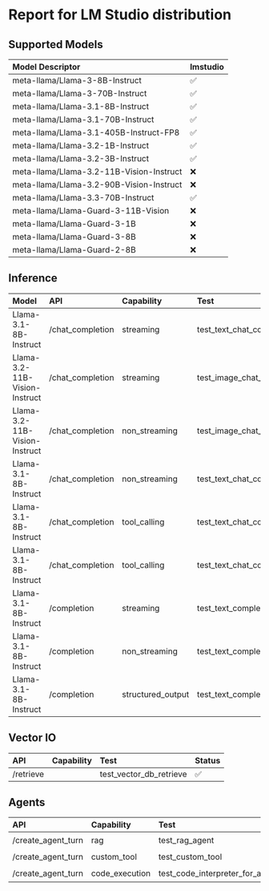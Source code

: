 # Report for LM Studio distribution

## Supported Models
| Model Descriptor | lmstudio |
|:---|:---|
| meta-llama/Llama-3-8B-Instruct | ✅ |
| meta-llama/Llama-3-70B-Instruct | ✅ |
| meta-llama/Llama-3.1-8B-Instruct | ✅ |
| meta-llama/Llama-3.1-70B-Instruct | ✅ |
| meta-llama/Llama-3.1-405B-Instruct-FP8 | ✅ |
| meta-llama/Llama-3.2-1B-Instruct | ✅ |
| meta-llama/Llama-3.2-3B-Instruct | ✅ |
| meta-llama/Llama-3.2-11B-Vision-Instruct | ❌ |
| meta-llama/Llama-3.2-90B-Vision-Instruct | ❌ |
| meta-llama/Llama-3.3-70B-Instruct | ✅ |
| meta-llama/Llama-Guard-3-11B-Vision | ❌  |
| meta-llama/Llama-Guard-3-1B | ❌ |
| meta-llama/Llama-Guard-3-8B | ❌ |
| meta-llama/Llama-Guard-2-8B | ❌ |

## Inference
| Model | API | Capability | Test | Status |
|:----- |:-----|:-----|:-----|:-----|
| Llama-3.1-8B-Instruct | /chat_completion | streaming | test_text_chat_completion_streaming | ✅ |
| Llama-3.2-11B-Vision-Instruct | /chat_completion | streaming | test_image_chat_completion_streaming | ❌ |
| Llama-3.2-11B-Vision-Instruct | /chat_completion | non_streaming | test_image_chat_completion_non_streaming | ❌ |
| Llama-3.1-8B-Instruct | /chat_completion | non_streaming | test_text_chat_completion_non_streaming | ✅ |
| Llama-3.1-8B-Instruct | /chat_completion | tool_calling | test_text_chat_completion_with_tool_calling_and_streaming | ❌ |
| Llama-3.1-8B-Instruct | /chat_completion | tool_calling | test_text_chat_completion_with_tool_calling_and_non_streaming | ✅ |
| Llama-3.1-8B-Instruct | /completion | streaming | test_text_completion_streaming | ✅ |
| Llama-3.1-8B-Instruct | /completion | non_streaming | test_text_completion_non_streaming | ✅ |
| Llama-3.1-8B-Instruct | /completion | structured_output | test_text_completion_structured_output | ❌ |

## Vector IO
| API | Capability | Test | Status |
|:-----|:-----|:-----|:-----|
| /retrieve |  | test_vector_db_retrieve | ✅ |

## Agents
| API | Capability | Test | Status |
|:-----|:-----|:-----|:-----|
| /create_agent_turn | rag | test_rag_agent | ❓ |
| /create_agent_turn | custom_tool | test_custom_tool | ❓ |
| /create_agent_turn | code_execution | test_code_interpreter_for_attachments | ❓ |
